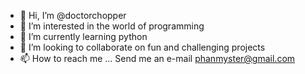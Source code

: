 - 👋 Hi, I’m @doctorchopper
- 👀 I’m interested in the world of programming
- 🌱 I’m currently learning python
- 💞️ I’m looking to collaborate on fun and challenging projects
- 📫 How to reach me ... Send me an e-mail phanmyster@gmail.com

<!---
doctorchopper/doctorchopper is a ✨ special ✨ repository because its `README.md` (this file) appears on your GitHub profile.
You can click the Preview link to take a look at your changes.
--->
